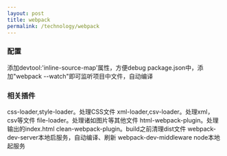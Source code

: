 ```yaml
---
layout: post
title: webpack
permalink: /technology/webpack
---
```

### 配置
  添加devtool:'inline-source-map'属性，方便debug
  package.json中，添加"webpack --watch"即可监听项目中文件，自动编译

### 相关插件
  css-loader,style-loader。处理CSS文件
  xml-loader,csv-loader。处理xml，csv等文件
  file-loader。处理诸如图片等其他文件
  html-webpack-plugin。处理输出的index.html
  clean-webpack-plugin。build之前清理dist文件
  webpack-dev-server本地启服务，自动编译、刷新
  webpack-dev-middleware node本地起服务

